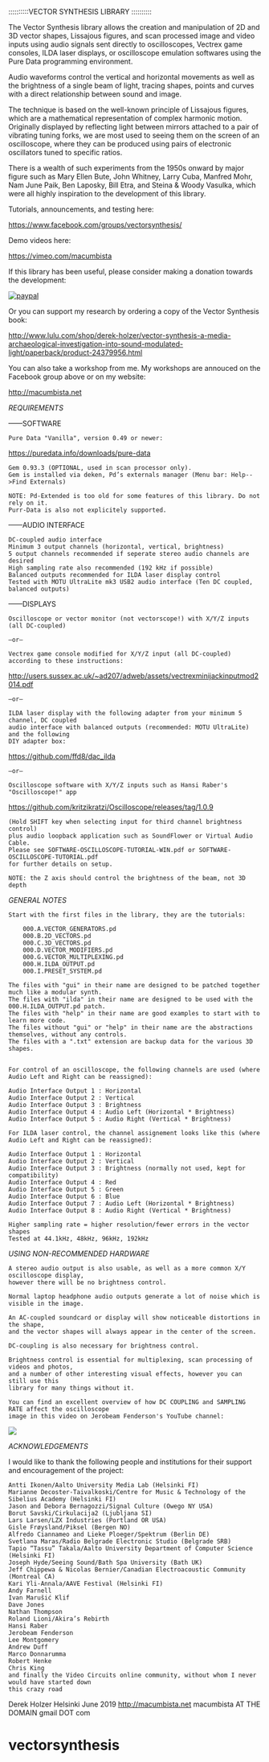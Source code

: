 

::::::::::VECTOR SYNTHESIS LIBRARY ::::::::::

The Vector Synthesis library allows the creation and manipulation of 2D and 3D vector shapes, Lissajous figures, and scan processed image and video inputs using audio signals sent directly to oscilloscopes, Vectrex game consoles, ILDA laser displays, or oscilloscope emulation softwares using the Pure Data programming environment. 

Audio waveforms control the vertical and horizontal movements as well as the brightness of a single beam of light, tracing shapes, points and curves with a direct relationship between sound and image.

The technique is based on the well-known principle of Lissajous figures, which are a mathematical representation of complex harmonic motion. Originally displayed by reflecting light between mirrors attached to a pair of vibrating tuning forks, we are most used to seeing them on the screen of an oscilloscope, where they can be produced using pairs of electronic oscillators tuned to specific ratios. 

There is a wealth of such experiments from the 1950s onward by major figure such as Mary Ellen Bute, John Whitney, Larry Cuba, Manfred Mohr, Nam June Paik, Ben Laposky, Bill Etra, and Steina & Woody Vasulka, which were all highly inspiration to the development of this library.

Tutorials, announcements, and testing here: 

https://www.facebook.com/groups/vectorsynthesis/

Demo videos here: 

https://vimeo.com/macumbista

 If this library has been useful, please consider making a donation towards the development:
 
 [![paypal](https://www.paypalobjects.com/en_US/i/btn/btn_donateCC_LG.gif)](https://www.paypal.com/cgi-bin/webscr?cmd=_s-xclick&hosted_button_id=SPHWJSJWH92GG&source=url)
 
 Or you can support my research by ordering a copy of the Vector Synthesis book: 
 
 http://www.lulu.com/shop/derek-holzer/vector-synthesis-a-media-archaeological-investigation-into-sound-modulated-light/paperback/product-24379956.html
 
 You can also take a workshop from me. My workshops are annouced on the Facebook group above or on my website: 
 
 http://macumbista.net 
 

*REQUIREMENTS*

——SOFTWARE
	
	Pure Data "Vanilla", version 0.49 or newer: 

https://puredata.info/downloads/pure-data

	Gem 0.93.3 (OPTIONAL, used in scan processor only). 
	Gem is installed via deken, Pd’s externals manager (Menu bar: Help-->Find Externals)
	
	NOTE: Pd-Extended is too old for some features of this library. Do not rely on it.
	Purr-Data is also not explicitely supported.
	
——AUDIO INTERFACE
	
	DC-coupled audio interface 
	Minimum 3 output channels (horizontal, vertical, brightness)
	5 output channels recommended if seperate stereo audio channels are desired
	High sampling rate also recommended (192 kHz if possible)
	Balanced outputs recommended for ILDA laser display control
	Tested with MOTU UltraLite mk3 USB2 audio interface (Ten DC coupled, balanced outputs)
	
——DISPLAYS
	
	Oscilloscope or vector monitor (not vectorscope!) with X/Y/Z inputs (all DC-coupled)
	
	—or—
	
	Vectrex game console modified for X/Y/Z input (all DC-coupled) according to these instructions:

http://users.sussex.ac.uk/~ad207/adweb/assets/vectrexminijackinputmod2014.pdf
	
	—or—
	
	ILDA laser display with the following adapter from your minimum 5 channel, DC coupled 
	audio interface with balanced outputs (recommended: MOTU UltraLite) and the following 
	DIY adapter box: 

https://github.com/ffd8/dac_ilda 
	
	—or—
	
	Oscilloscope software with X/Y/Z inputs such as Hansi Raber's "Oscilloscope!" app

https://github.com/kritzikratzi/Oscilloscope/releases/tag/1.0.9
	
	(Hold SHIFT key when selecting input for third channel brightness control)
	plus audio loopback application such as SoundFlower or Virtual Audio Cable. 
	Please see SOFTWARE-OSCILLOSCOPE-TUTORIAL-WIN.pdf or SOFTWARE-OSCILLOSCOPE-TUTORIAL.pdf
	for further details on setup.
	
	NOTE: the Z axis should control the brightness of the beam, not 3D depth
	

*GENERAL NOTES*

	Start with the first files in the library, they are the tutorials:
	
		000.A.VECTOR_GENERATORS.pd
		000.B.2D_VECTORS.pd
		000.C.3D_VECTORS.pd
		000.D.VECTOR_MODIFIERS.pd
		000.G.VECTOR_MULTIPLEXING.pd
		000.H.ILDA_OUTPUT.pd
		000.I.PRESET_SYSTEM.pd
		
	The files with "gui" in their name are designed to be patched together much like a modular synth.
	The files with "ilda" in their name are designed to be used with the 000.H.ILDA_OUTPUT.pd patch.
	The files with "help" in their name are good examples to start with to learn more code. 
	The files without "gui" or "help" in their name are the abstractions themselves, without any controls.
	The files with a ".txt" extension are backup data for the various 3D shapes.
	
	
	For control of an oscilloscope, the following channels are used (where Audio Left and Right can be reassigned):

	Audio Interface Output 1 : Horizontal
	Audio Interface Output 2 : Vertical
	Audio Interface Output 3 : Brightness
	Audio Interface Output 4 : Audio Left (Horizontal * Brightness)
	Audio Interface Output 5 : Audio Right (Vertical * Brightness)
	
	For ILDA laser control, the channel assignement looks like this (where Audio Left and Right can be reassigned):
	
	Audio Interface Output 1 : Horizontal
	Audio Interface Output 2 : Vertical
	Audio Interface Output 3 : Brightness (normally not used, kept for compatibility)
	Audio Interface Output 4 : Red
	Audio Interface Output 5 : Green
	Audio Interface Output 6 : Blue
	Audio Interface Output 7 : Audio Left (Horizontal * Brightness)
	Audio Interface Output 8 : Audio Right (Vertical * Brightness)

	Higher sampling rate = higher resolution/fewer errors in the vector shapes
	Tested at 44.1kHz, 48kHz, 96kHz, 192kHz


*USING NON-RECOMMENDED HARDWARE*

	A stereo audio output is also usable, as well as a more common X/Y oscilloscope display,
	however there will be no brightness control.
	
	Normal laptop headphone audio outputs generate a lot of noise which is visible in the image.
	
	An AC-coupled soundcard or display will show noticeable distortions in the shape, 
	and the vector shapes will always appear in the center of the screen.

	DC-coupling is also necessary for brightness control.

	Brightness control is essential for multiplexing, scan processing of videos and photos, 
	and a number of other interesting visual effects, however you can still use this 
	library for many things without it.
	
	You can find an excellent overview of how DC COUPLING and SAMPLING RATE affect the oscilloscope 
	image in this video on Jerobeam Fenderson's YouTube channel:
	
[![](http://img.youtube.com/vi/piZPIMYfq0c/0.jpg)](http://www.youtube.com/watch?v=piZPIMYfq0c "Oscilloscope Music Tutorial 2: Setup (Compression, DC-coupling, Sampling Rate, Aliasing by Jerobeam Fenderson)")


*ACKNOWLEDGEMENTS*


I would like to thank the following people and institutions for their support and encouragement of the project: 

	Antti Ikonen/Aalto University Media Lab (Helsinki FI)
	Marianne Decoster-Taivalkoski/Centre for Music & Technology of the Sibelius Academy (Helsinki FI)
	Jason and Debora Bernagozzi/Signal Culture (Owego NY USA)
	Borut Savski/Cirkulacija2 (Ljubljana SI)
	Lars Larsen/LZX Industries (Portland OR USA)
	Gisle Frøysland/Piksel (Bergen NO)
	Alfredo Ciannameo and Lieke Ploeger/Spektrum (Berlin DE)
	Svetlana Maras/Radio Belgrade Electronic Studio (Belgrade SRB)
	Tapio “Tassu” Takala/Aalto University Department of Computer Science (Helsinki FI)
	Joseph Hyde/Seeing Sound/Bath Spa University (Bath UK)
	Jeff Chippewa & Nicolas Bernier/Canadian Electroacoustic Community (Montreal CA)
	Kari Yli-Annala/AAVE Festival (Helsinki FI)
	Andy Farnell
	Ivan Marušić Klif
	Dave Jones
	Nathan Thompson
	Roland Lioni/Akira’s Rebirth
	Hansi Raber
	Jerobeam Fenderson
	Lee Montgomery
	Andrew Duff
	Marco Donnarumma
	Robert Henke
	Chris King
	and finally the Video Circuits online community, without whom I never would have started down 
	this crazy road


Derek Holzer
Helsinki June 2019
http://macumbista.net
macumbista AT THE DOMAIN gmail DOT com
















# vectorsynthesis
